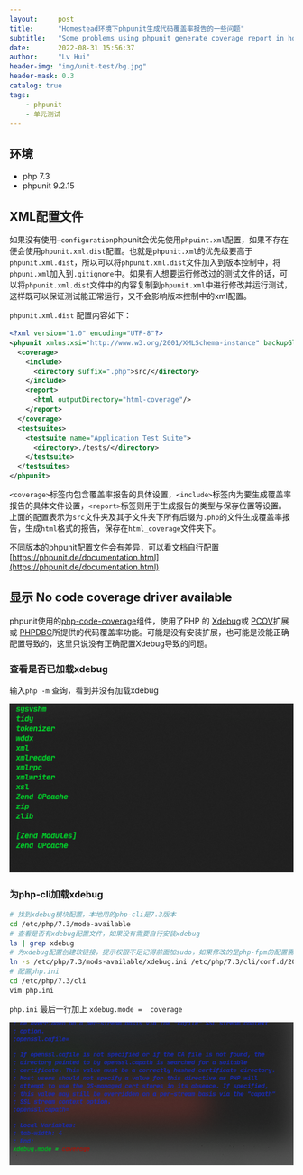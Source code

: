 ```yaml
---
layout:     post
title:      "Homestead环境下phpunit生成代码覆盖率报告的一些问题"
subtitle:   "Some problems using phpunit generate coverage report in homestead"
date:       2022-08-31 15:56:37
author:     "Lv Hui"
header-img: "img/unit-test/bg.jpg"
header-mask: 0.3
catalog: true
tags:
    - phpunit
    - 单元测试
---
```


## 环境

- php 7.3
- phpunit 9.2.15

## XML配置文件

如果没有使用`–configuration`phpunit会优先使用`phpuint.xml`配置，如果不存在便会使用`phpunit.xml.dist`配置。也就是`phpunit.xml`的优先级要高于`phpunit.xml.dist`，所以可以将`phpunit.xml.dist`文件加入到版本控制中，将`phpuni.xml`加入到`.gitignore`中。如果有人想要运行修改过的测试文件的话，可以将`phpunit.xml.dist`文件中的内容复制到`phpunit.xml`中进行修改并运行测试，这样既可以保证测试能正常运行，又不会影响版本控制中的xml配置。

`phpunit.xml.dist` 配置内容如下：

```xml
<?xml version="1.0" encoding="UTF-8"?>
<phpunit xmlns:xsi="http://www.w3.org/2001/XMLSchema-instance" backupGlobals="false" backupStaticAttributes="false" bootstrap="vendor/autoload.php" colors="true" convertErrorsToExceptions="true" convertNoticesToExceptions="true" convertWarningsToExceptions="true" processIsolation="false" stopOnFailure="false" xsi:noNamespaceSchemaLocation="https://schema.phpunit.de/9.3/phpunit.xsd">
  <coverage>
    <include>
      <directory suffix=".php">src/</directory>
    </include>
    <report>
      <html outputDirectory="html-coverage"/>
    </report>
  </coverage>
  <testsuites>
    <testsuite name="Application Test Suite">
      <directory>./tests/</directory>
    </testsuite>
  </testsuites>
</phpunit>
```

`<coverage>`标签内包含覆盖率报告的具体设置，`<include>`标签内为要生成覆盖率报告的具体文件设置，`<report>`标签则用于生成报告的类型与保存位置等设置。上面的配置表示为`src`文件夹及其子文件夹下所有后缀为`.php`的文件生成覆盖率报告，生成`html`格式的报告，保存在`html_coverage`文件夹下。

不同版本的phpunit配置文件会有差异，可以看文档自行配置 [https://phpunit.de/documentation.html](https://phpunit.de/documentation.html)

## 显示 No code coverage driver available

phpunit使用的[php-code-coverage](https://github.com/sebastianbergmann/php-code-coverage)组件，使用了PHP 的 [Xdebug](https://xdebug.org/)或 [PCOV](https://github.com/krakjoe/pcov)扩展或 [PHPDBG](https://www.php.net/manual/en/book.phpdbg.php)所提供的代码覆盖率功能。可能是没有安装扩展，也可能是没能正确配置导致的，这里只说没有正确配置Xdebug导致的问题。

### 查看是否已加载xdebug

输入`php -m` 查询，看到并没有加载xdebug

![check modules](/img/unit-test/check-modules.png)

### 为php-cli加载xdebug

```bash
# 找到xdebug模块配置，本地用的php-cli是7.3版本
cd /etc/php/7.3/mode-available
# 查看是否有xdebug配置文件，如果没有需要自行安装xdebug
ls | grep xdebug
# 为xdebug配置创建软链接，提示权限不足记得前面加sudo，如果修改的是php-fpm的配置需要重启服务才能生效
ln -s /etc/php/7.3/mods-available/xdebug.ini /etc/php/7.3/cli/conf.d/20-xdebug.ini
# 配置php.ini
cd /etc/php/7.3/cli
vim php.ini
```

`php.ini` 最后一行加上 `xdebug.mode =  coverage`

![change setting](/img/unit-test/change-setting.png)
